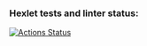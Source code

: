 ### Hexlet tests and linter status:
[![Actions Status](https://github.com/NataliVod/java-project-99/actions/workflows/hexlet-check.yml/badge.svg)](https://github.com/NataliVod/java-project-99/actions)